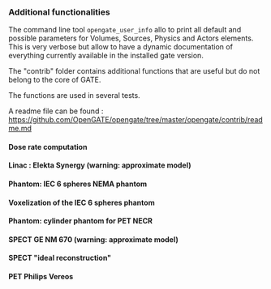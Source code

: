 ### Additional functionalities

The command line tool ```opengate_user_info``` allo to print all default and possible parameters for Volumes, Sources, Physics and Actors elements. This is very verbose but allow to have a dynamic documentation of everything currently available in the installed gate version.

The "contrib" folder contains additional functions that are useful but do not belong to the core of GATE.

The functions are used in several tests.

A readme file can be found : https://github.com/OpenGATE/opengate/tree/master/opengate/contrib/readme.md

#### Dose rate computation

#### Linac : Elekta Synergy (warning: approximate model)

#### Phantom: IEC 6 spheres NEMA phantom

#### Voxelization of the IEC 6 spheres phantom

#### Phantom: cylinder phantom for PET NECR

#### SPECT GE NM 670 (warning: approximate model)

#### SPECT "ideal reconstruction"

#### PET Philips Vereos
